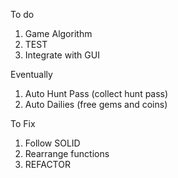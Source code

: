To do
1. Game Algorithm
2. TEST
3. Integrate with GUI

Eventually
1. Auto Hunt Pass (collect hunt pass)
2. Auto Dailies (free gems and coins)

To Fix
1. Follow SOLID
2. Rearrange functions
3. REFACTOR
